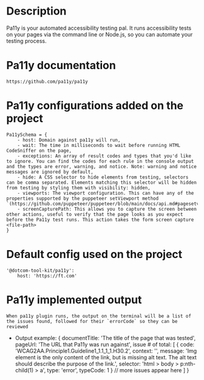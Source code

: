 # Description 
 Pa11y is your automated accessibility testing pal. It runs accessibility tests on your pages via the command line or Node.js, so you can automate your testing process.

# Pa11y documentation
 `https://github.com/pa11y/pa11y`

# Pa11y configurations added on the project
    Pa11ySchema = {
        - host: Domain against pa11y will run,
        - wait: The time in milliseconds to wait before running HTML CodeSniffer on the page,
        - exceptions: An array of result codes and types that you'd like to ignore. You can find the codes for each rule in the console output and the types are error, warning, and notice. Note: warning and notice messages are ignored by default,
        - hide: A CSS selector to hide elements from testing, selectors can be comma separated. Elements matching this selector will be hidden from testing by styling them with visibility: hidden,
        - viewports: The viewport configuration. This can have any of the properties supported by the puppeteer setViewport method `(https://github.com/puppeteer/puppeteer/blob/main/docs/api.md#pagesetviewportviewport),
        - screenCapturePath: This allows you to capture the screen between other actions, useful to verify that the page looks as you expect before the Pa11y test runs. This action takes the form screen capture <file-path>
    }

# Default config used on the project
    '@dotcom-tool-kit/pa11y':
        host: 'https://ft.com'

# Pa11y implemented output
    When pa11y plugin runs, the output on the terminal will be a list of the issues found, followed for their `errorCode` so they can be reviewed

- Output example: 
    {
        documentTitle: 'The title of the page that was tested',
        pageUrl: 'The URL that Pa11y was run against',
        issue # of total: [
            {
                code: 'WCAG2AA.Principle1.Guideline1_1.1_1_1.H30.2',
                context: '<a href="https://example.com/"><img src="example.jpg" alt=""/></a>',
                message: 'Img element is the only content of the link, but is missing alt text. The alt text should describe the purpose of the link.',
                selector: 'html > body > p:nth-child(1) > a',
                type: 'error',
                typeCode: 1
            }
            // more issues appear here
        ]
    }